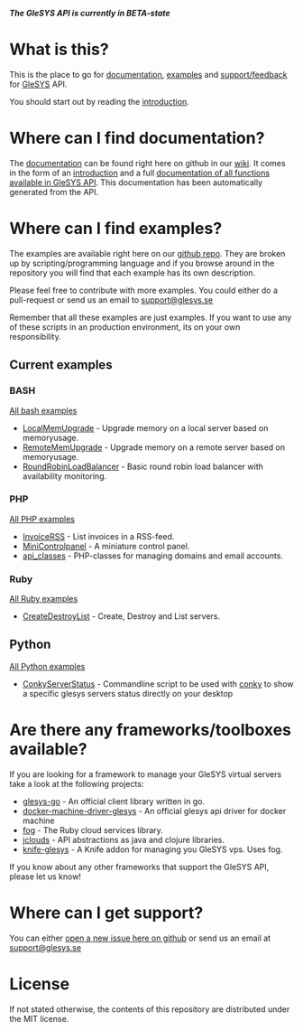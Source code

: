 ***The GleSYS API is currently in BETA-state***

# What is this?
This is the place to go for [documentation](https://github.com/GleSYS/API/wiki), [examples](https://github.com/GleSYS/API/) and [support/feedback](https://github.com/GleSYS/API/issues) for [GleSYS](http://www.glesys.se) API. 

You should start out by reading the [introduction](https://github.com/GleSYS/API/wiki/Api-Introduction).

# Where can I find documentation?
The [documentation](https://github.com/GleSYS/API/wiki) can be found right here on github in our [wiki](https://github.com/GleSYS/API/wiki). It comes in the form of an [introduction](https://github.com/GleSYS/API/wiki/Api-Introduction) and a full [documentation of all functions available in GleSYS API](https://github.com/GleSYS/API/wiki/Full-API-Documentation). This documentation has been automatically generated from the API.

# Where can I find examples?
The examples are available right here on our [github repo](https://github.com/GleSYS/API/). They are broken up by scripting/programming language and if you browse around in the repository you will find that each example has its own description.

Please feel free to contribute with more examples. You could either do a pull-request or send us an email to [support@glesys.se](mailto:support@glesys.se)

Remember that all these examples are just examples. If you want to use any of these scripts in an production environment, its on your own responsibility.

## Current examples
### BASH
[All bash examples](https://github.com/GleSYS/API/tree/master/BASH)
* [LocalMemUpgrade](https://github.com/GleSYS/API/tree/master/BASH/LocalMemUpgrade) - Upgrade memory on a local server based on memoryusage.
* [RemoteMemUpgrade](https://github.com/GleSYS/API/tree/master/BASH/RemoteMemUpgrade) - Upgrade memory on a remote server based on memoryusage.
* [RoundRobinLoadBalancer](https://github.com/GleSYS/API/tree/master/BASH/RoundRobinLoadBalancer) - Basic round robin load balancer with availability monitoring.

### PHP
[All PHP examples](https://github.com/GleSYS/API/tree/master/PHP)
* [InvoiceRSS](https://github.com/GleSYS/API/tree/master/PHP/InvoiceRSS) - List invoices in a RSS-feed.
* [MiniControlpanel](https://github.com/GleSYS/API/tree/master/PHP/MiniControlpanel) - A miniature control panel.
* [api_classes](https://github.com/GleSYS/API/tree/master/PHP/api_classes) - PHP-classes for managing domains and email accounts.

### Ruby
[All Ruby examples](https://github.com/GleSYS/API/tree/master/Ruby)
* [CreateDestroyList](https://github.com/GleSYS/API/tree/master/Ruby/CreateDestroyList) - Create, Destroy and List servers.

## Python
[All Python examples](https://github.com/GleSYS/API/tree/master/Python)
* [ConkyServerStatus](https://github.com/GleSYS/API/tree/master/Python/ConkyServerStatus) - Commandline script to be used with [conky](http://conky.sourceforge.net/) to show a specific glesys servers status directly on your desktop

# Are there any frameworks/toolboxes available?
If you are looking for a framework to manage your GleSYS virtual servers take a look at the following projects:

* [glesys-go](https://github.com/glesys/glesys-go) - An official client library written in go.
* [docker-machine-driver-glesys](https://github.com/glesys/docker-machine-driver-glesys) - An official glesys api driver for docker machine
* [fog](http://fog.io) - The Ruby cloud services library.
* [jclouds](http://www.jclouds.org/) - API abstractions as java and clojure libraries.
* [knife-glesys](https://github.com/smgt/knife-glesys) - A Knife addon for managing you GleSYS vps. Uses fog.

If you know about any other frameworks that support the GleSYS API, please let us know!

# Where can I get support?
You can either [open a new issue here on github](https://github.com/GleSYS/API/issues) or send us an email at [support@glesys.se](mailto:support@glesys.se)

# License

If not stated otherwise, the contents of this repository are distributed under the MIT license.
